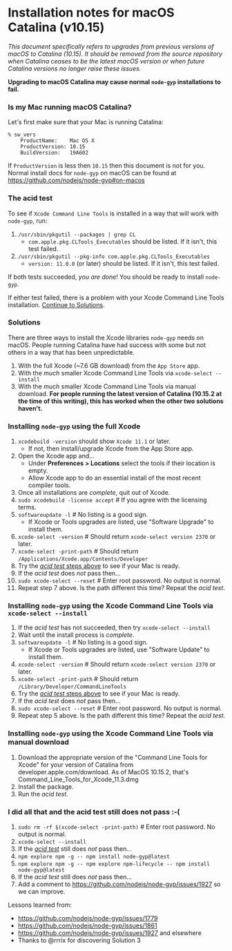 # Installation notes for macOS Catalina (v10.15)

_This document specifically refers to upgrades from previous versions of macOS to Catalina (10.15). It should be removed
from the source repository when Catalina ceases to be the latest macOS version or when future Catalina versions no
longer raise these issues._

**Upgrading to macOS Catalina may cause normal `node-gyp` installations to fail.**

### Is my Mac running macOS Catalina?

Let's first make sure that your Mac is running Catalina:

```
% sw_vers
    ProductName:	Mac OS X
    ProductVersion:	10.15
    BuildVersion:	19A602
```

If `ProductVersion` is less then `10.15` then this document is not for you. Normal install docs for `node-gyp` on macOS
can be found at https://github.com/nodejs/node-gyp#on-macos

### The acid test

To see if `Xcode Command Line Tools` is installed in a way that will work with `node-gyp`, run:

1. `/usr/sbin/pkgutil --packages | grep CL`
    * `com.apple.pkg.CLTools_Executables` should be listed. If it isn't, this test failed.
2. `/usr/sbin/pkgutil --pkg-info com.apple.pkg.CLTools_Executables`
    * `version: 11.0.0` (or later) should be listed. If it isn't, this test failed.

If both tests succeeded, _you are done_! You should be ready to install `node-gyp`.

If either test failed, there is a problem with your Xcode Command Line Tools
installation. [Continue to Solutions](#Solutions).

### Solutions

There are three ways to install the Xcode libraries `node-gyp` needs on macOS. People running Catalina have had success
with some but not others in a way that has been unpredictable.

1. With the full Xcode (~7.6 GB download) from the `App Store` app.
2. With the _much_ smaller Xcode Command Line Tools via `xcode-select --install`
3. With the _much_ smaller Xcode Command Line Tools via manual download. **For people running the latest version of
   Catalina (10.15.2 at the time of this writing), this has worked when the other two solutions haven't.**

### Installing `node-gyp` using the full Xcode

1. `xcodebuild -version` should show `Xcode 11.1` or later.
    * If not, then install/upgrade Xcode from the App Store app.
2. Open the Xcode app and...
    * Under __Preferences > Locations__ select the tools if their location is empty.
    * Allow Xcode app to do an essential install of the most recent compiler tools.
3. Once all installations are _complete_, quit out of Xcode.
4. `sudo xcodebuild -license accept`  # If you agree with the licensing terms.
5. `softwareupdate -l`  # No listing is a good sign.
    * If Xcode or Tools upgrades are listed, use "Software Upgrade" to install them.
6. `xcode-select -version`  # Should return `xcode-select version 2370` or later.
7. `xcode-select -print-path`  # Should return `/Applications/Xcode.app/Contents/Developer`
8. Try the [_acid test_ steps above](#The-acid-test) to see if your Mac is ready.
9. If the _acid test_ does _not_ pass then...
10. `sudo xcode-select --reset`  # Enter root password. No output is normal.
11. Repeat step 7 above. Is the path different this time? Repeat the _acid test_.

### Installing `node-gyp` using the Xcode Command Line Tools via `xcode-select --install`

1. If the _acid test_ has not succeeded, then try `xcode-select --install`
2. Wait until the install process is _complete_.
3. `softwareupdate -l`  # No listing is a good sign.
    * If Xcode or Tools upgrades are listed, use "Software Update" to install them.
4. `xcode-select -version`  # Should return `xcode-select version 2370` or later.
5. `xcode-select -print-path`  # Should return `/Library/Developer/CommandLineTools`
6. Try the [_acid test_ steps above](#The-acid-test) to see if your Mac is ready.
7. If the _acid test_ does _not_ pass then...
8. `sudo xcode-select --reset`  # Enter root password. No output is normal.
9. Repeat step 5 above. Is the path different this time? Repeat the _acid test_.

### Installing `node-gyp` using the Xcode Command Line Tools via manual download

1. Download the appropriate version of the "Command Line Tools for Xcode" for your version of Catalina from
   developer.apple.com/download. As of MacOS 10.15.2, that's Command_Line_Tools_for_Xcode_11.3.dmg
2. Install the package.
3. Run the _acid test_.

### I did all that and the acid test still does not pass :-(

1. `sudo rm -rf $(xcode-select -print-path)`  # Enter root password. No output is normal.
2. `xcode-select --install`
3. If the [_acid test_](#The-acid-test) still does _not_ pass then...
4. `npm explore npm -g -- npm install node-gyp@latest`
5. `npm explore npm -g -- npm explore npm-lifecycle -- npm install node-gyp@latest`
6. If the _acid test_ still does _not_ pass then...
7. Add a comment to https://github.com/nodejs/node-gyp/issues/1927 so we can improve.

Lessons learned from:

* https://github.com/nodejs/node-gyp/issues/1779
* https://github.com/nodejs/node-gyp/issues/1861
* https://github.com/nodejs/node-gyp/issues/1927 and elsewhere
* Thanks to @rrrix for discovering Solution 3
